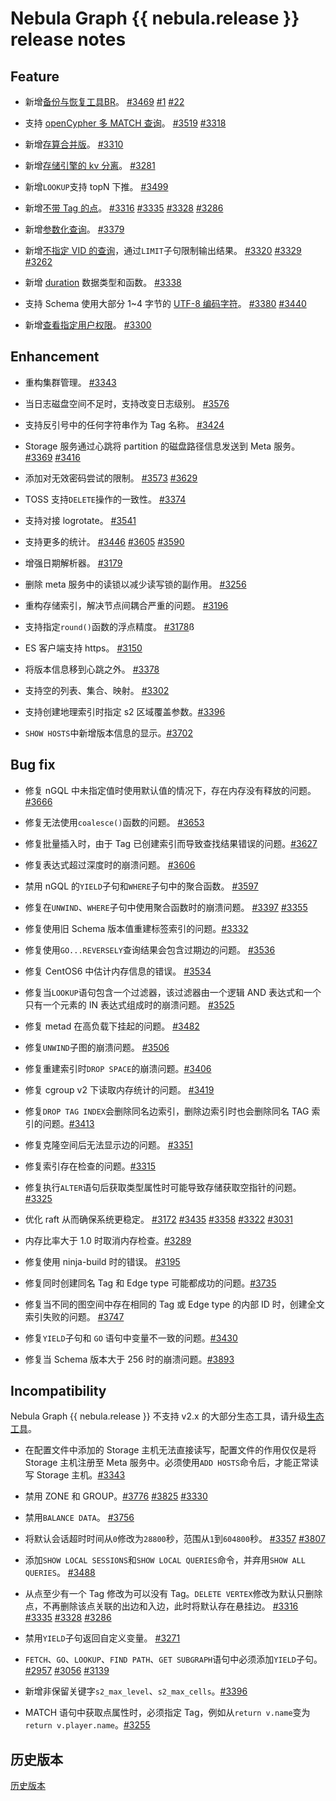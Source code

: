 # Nebula Graph {{ nebula.release }} release notes

## Feature

- 新增[备份与恢复工具BR](../7.data-security/2.backup-restore/1.what-is-br.md)。 [#3469](https://github.com/vesoft-inc/nebula/pull/3469) [#1](https://github.com/vesoft-inc/nebula-agent/pull/1) [#22](https://github.com/vesoft-inc/nebula-br/pull/22)

- 支持 [openCypher 多 MATCH 查询](../3.ngql-guide/7.general-query-statements/2.match.md)。 [#3519](https://github.com/vesoft-inc/nebula/pull/3519) [#3318](https://github.com/vesoft-inc/nebula/pull/3318)

- 新增[存算合并版](../4.deployment-and-installation/standalone-deployment.md)。 [#3310](https://github.com/vesoft-inc/nebula/pull/3310)

- 新增[存储引擎的 kv 分离](../5.configurations-and-logs/1.configurations/4.storage-config.md)。 [#3281](https://github.com/vesoft-inc/nebula/pull/3281)

- 新增`LOOKUP`支持 topN 下推。 [#3499](https://github.com/vesoft-inc/nebula/pull/3499)

- 新增[不带 Tag 的点](../3.ngql-guide/12.vertex-statements/1.insert-vertex.md)。 [#3316](https://github.com/vesoft-inc/nebula/pull/3316) [#3335](https://github.com/vesoft-inc/nebula/pull/3335) [#3328](https://github.com/vesoft-inc/nebula/pull/3328) [#3286](https://github.com/vesoft-inc/nebula/pull/3286)

- 新增[参数化查询](../nebula-console.md)。 [#3379](https://github.com/vesoft-inc/nebula/pull/3379)

- 新增[不指定 VID 的查询](../3.ngql-guide/7.general-query-statements/2.match.md)，通过`LIMIT`子句限制输出结果。 [#3320](https://github.com/vesoft-inc/nebula/pull/3320) [#3329](https://github.com/vesoft-inc/nebula/pull/3329) [#3262](https://github.com/vesoft-inc/nebula/pull/3262)

- 新增 [duration](../3.ngql-guide/3.data-types/4.date-and-time.md) 数据类型和函数。 [#3338](https://github.com/vesoft-inc/nebula/pull/3338)

- 支持 Schema 使用大部分 1~4 字节的 [UTF-8 编码字符](../3.ngql-guide/1.nGQL-overview/keywords-and-reserved-words.md)。 [#3380](https://github.com/vesoft-inc/nebula/pull/3380)  [#3440](https://github.com/vesoft-inc/nebula/pull/3440)

- 新增[查看指定用户权限](../7.data-security/1.authentication/2.management-user.md)。 [#3300](https://github.com/vesoft-inc/nebula/pull/3300)

<!--
- 新增 traverse 算子。 [#3308](https://github.com/vesoft-inc/nebula/pull/3308)
- 支持Snowflake IDs。 [#3500](https://github.com/vesoft-inc/nebula/pull/3500)
-->

## Enhancement

- 重构集群管理。 [#3343](https://github.com/vesoft-inc/nebula/pull/3343)

- 当日志磁盘空间不足时，支持改变日志级别。 [#3576](https://github.com/vesoft-inc/nebula/pull/3576)

- 支持反引号中的任何字符串作为 Tag 名称。 [#3424](https://github.com/vesoft-inc/nebula/pull/3424)

- Storage 服务通过心跳将 partition 的磁盘路径信息发送到 Meta 服务。 [#3369](https://github.com/vesoft-inc/nebula/pull/3369) [#3416](https://github.com/vesoft-inc/nebula/pull/3416)

- 添加对无效密码尝试的限制。 [#3573](https://github.com/vesoft-inc/nebula/pull/3573) [#3629](https://github.com/vesoft-inc/nebula/pull/3629)

- TOSS 支持`DELETE`操作的一致性。 [#3374](https://github.com/vesoft-inc/nebula/pull/3374)

- 支持对接 logrotate。 [#3541](https://github.com/vesoft-inc/nebula/pull/3541)

- 支持更多的统计。 [#3446](https://github.com/vesoft-inc/nebula/pull/3446) [#3605](https://github.com/vesoft-inc/nebula/pull/3605) [#3590](https://github.com/vesoft-inc/nebula/pull/3590)

- 增强日期解析器。 [#3179](https://github.com/vesoft-inc/nebula/pull/3179)

- 删除 meta 服务中的读锁以减少读写锁的副作用。 [#3256](https://github.com/vesoft-inc/nebula/pull/3256)

- 重构存储索引，解决节点间耦合严重的问题。 [#3196](https://github.com/vesoft-inc/nebula/pull/3196)

- 支持指定`round()`函数的浮点精度。 [#3178](https://github.com/vesoft-inc/nebula/pull/3178)ß

- ES 客户端支持 https。 [#3150](https://github.com/vesoft-inc/nebula/pull/3150)

- 将版本信息移到心跳之外。 [#3378](https://github.com/vesoft-inc/nebula/pull/3378)

- 支持空的列表、集合、映射。 [#3302](https://github.com/vesoft-inc/nebula/pull/3302)

- 支持创建地理索引时指定 s2 区域覆盖参数。[#3396](https://github.com/vesoft-inc/nebula/pull/3396)

- `SHOW HOSTS`中新增版本信息的显示。[#3702](https://github.com/vesoft-inc/nebula/pull/3702)

## Bug fix

- 修复 nGQL 中未指定值时使用默认值的情况下，存在内存没有释放的问题。 [#3666](https://github.com/vesoft-inc/nebula/pull/3666)

- 修复无法使用`coalesce()`函数的问题。 [#3653](https://github.com/vesoft-inc/nebula/pull/3653)

- 修复批量插入时，由于 Tag 已创建索引而导致查找结果错误的问题。[#3627](https://github.com/vesoft-inc/nebula/pull/3627)

- 修复表达式超过深度时的崩溃问题。 [#3606](https://github.com/vesoft-inc/nebula/pull/3606)

- 禁用 nGQL 的`YIELD`子句和`WHERE`子句中的聚合函数。 [#3597](https://github.com/vesoft-inc/nebula/pull/3597)

- 修复在`UNWIND`、`WHERE`子句中使用聚合函数时的崩溃问题。 [#3397](https://github.com/vesoft-inc/nebula/pull/3397) [#3355](https://github.com/vesoft-inc/nebula/pull/3355)

- 修复使用旧 Schema 版本值重建标签索引的问题。[#3332](https://github.com/vesoft-inc/nebula/pull/3332)

- 修复使用`GO...REVERSELY`查询结果会包含过期边的问题。 [#3536](https://github.com/vesoft-inc/nebula/pull/3536)

- 修复 CentOS6 中估计内存信息的错误。 [#3534](https://github.com/vesoft-inc/nebula/pull/3534)

- 修复当`LOOKUP`语句包含一个过滤器，该过滤器由一个逻辑 AND 表达式和一个只有一个元素的 IN 表达式组成时的崩溃问题。 [#3525](https://github.com/vesoft-inc/nebula/pull/3525)

- 修复 metad 在高负载下挂起的问题。 [#3482](https://github.com/vesoft-inc/nebula/pull/3482)

- 修复`UNWIND`子图的崩溃问题。 [#3506](https://github.com/vesoft-inc/nebula/pull/3506)

- 修复重建索引时`DROP SPACE`的崩溃问题。[#3406](https://github.com/vesoft-inc/nebula/pull/3406)

- 修复 cgroup v2 下读取内存统计的问题。 [#3419](https://github.com/vesoft-inc/nebula/pull/3419)

- 修复`DROP TAG INDEX`会删除同名边索引，删除边索引时也会删除同名 TAG 索引的问题。[#3413](https://github.com/vesoft-inc/nebula/pull/3413)

- 修复克隆空间后无法显示边的问题。 [#3351](https://github.com/vesoft-inc/nebula/pull/3351)

- 修复索引存在检查的问题。[#3315](https://github.com/vesoft-inc/nebula/pull/3315)

- 修复执行`ALTER`语句后获取类型属性时可能导致存储获取空指针的问题。 [#3325](https://github.com/vesoft-inc/nebula/pull/3325)

- 优化 raft 从而确保系统更稳定。 [#3172](https://github.com/vesoft-inc/nebula/pull/3172) [#3435](https://github.com/vesoft-inc/nebula/pull/3435) [#3358](https://github.com/vesoft-inc/nebula/pull/3358) [#3322](https://github.com/vesoft-inc/nebula/pull/3322) [#3031](https://github.com/vesoft-inc/nebula/pull/3031)

- 内存比率大于 1.0 时取消内存检查。[#3289](https://github.com/vesoft-inc/nebula/pull/3289)

- 修复使用 ninja-build 时的错误。 [#3195](https://github.com/vesoft-inc/nebula/pull/3195)

- 修复同时创建同名 Tag 和 Edge type 可能都成功的问题。[#3735](https://github.com/vesoft-inc/nebula/pull/3735)

- 修复当不同的图空间中存在相同的 Tag 或 Edge type 的内部 ID 时，创建全文索引失败的问题。 [#3747](https://github.com/vesoft-inc/nebula/pull/3747)

- 修复`YIELD`子句和 `GO` 语句中变量不一致的问题。[#3430](https://github.com/vesoft-inc/nebula/pull/3430)

- 修复当 Schema 版本大于 256 时的崩溃问题。[#3893](https://github.com/vesoft-inc/nebula/pull/3893)

## Incompatibility

Nebula Graph {{ nebula.release }} 不支持 v2.x 的大部分生态工具，请升级[生态工具](6.eco-tool-version.md)。

- 在配置文件中添加的 Storage 主机无法直接读写，配置文件的作用仅仅是将 Storage 主机注册至 Meta 服务中。必须使用`ADD HOSTS`命令后，才能正常读写 Storage 主机。[#3343](https://github.com/vesoft-inc/nebula/pull/3343)

- 禁用 ZONE 和 GROUP。[#3776](https://github.com/vesoft-inc/nebula/pull/3776) [#3825](https://github.com/vesoft-inc/nebula/pull/3825)  [#3330](https://github.com/vesoft-inc/nebula/pull/3330)

- 禁用`BALANCE DATA`。  [#3756](https://github.com/vesoft-inc/nebula/pull/3756)

- 将默认会话超时时间从`0`修改为`28800`秒，范围从`1`到`604800`秒。 [#3357](https://github.com/vesoft-inc/nebula/pull/3357) [#3807](https://github.com/vesoft-inc/nebula/pull/3807)

- 添加`SHOW LOCAL SESSIONS`和`SHOW LOCAL QUERIES`命令，并弃用`SHOW ALL QUERIES`。 [#3488](https://github.com/vesoft-inc/nebula/pull/3488)

- 从点至少有一个 Tag 修改为可以没有 Tag。`DELETE VERTEX`修改为默认只删除点，不再删除该点关联的出边和入边，此时将默认存在悬挂边。 [#3316](https://github.com/vesoft-inc/nebula/pull/3316) [#3335](https://github.com/vesoft-inc/nebula/pull/3335) [#3328](https://github.com/vesoft-inc/nebula/pull/3328) [#3286](https://github.com/vesoft-inc/nebula/pull/3286)

- 禁用`YIELD`子句返回自定义变量。 [#3271](https://github.com/vesoft-inc/nebula/pull/3271)

- `FETCH`、`GO`、`LOOKUP`、`FIND PATH`、`GET SUBGRAPH`语句中必须添加`YIELD`子句。[#2957](https://github.com/vesoft-inc/nebula/pull/2957) [#3056](https://github.com/vesoft-inc/nebula/pull/3056) [#3139](https://github.com/vesoft-inc/nebula/pull/3139)

- 新增非保留关键字`s2_max_level`、`s2_max_cells`。[#3396](https://github.com/vesoft-inc/nebula/pull/3396)

- MATCH 语句中获取点属性时，必须指定 Tag，例如从`return v.name`变为`return v.player.name`。[#3255](https://github.com/vesoft-inc/nebula/pull/3255)

## 历史版本

[历史版本](https://nebula-graph.com.cn/tags/release-note/)
